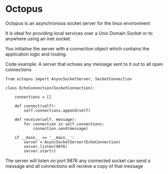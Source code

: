 Octopus
=======

Octopus is an asynchronous socket server for the linux environment

It is ideal for providing local services over a Unix Domain Socket or to 
anywhere using an inet socket.

You initialise the server with a connection object which contains the
application logic and routing. 

Code example: A server that echoes any message sent to it out to all open
connections

    from octopus import AsyncSocketServer, SocketConnection

    class EchoConnection(SocketConnection):
        
        connections = []

        def connect(self):
            self.connections.append(self)

        def receive(self, message):
            for connection in self.connections:
                connection.send(message)
        
        if __main__ == '__main__':
            server = AsyncSocketServer(EchoConnection)
            server.listen(9876)
            server.start()

The server will listen on port 9876 any connected socket can send a message
and all connections will recieve a copy of that message
    
